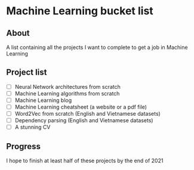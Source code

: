 # Machine Learning bucket list

## About
A list containing all the projects I want to complete to get a job in Machine Learning

## Project list
- [ ] Neural Network architectures from scratch
- [ ] Machine Learning algorithms from scratch
- [ ] Machine Learning blog
- [ ] Machine Learning cheatsheet (a website or a pdf file)
- [ ] Word2Vec from scratch (English and Vietnamese datasets)
- [ ] Dependency parsing (English and Vietnamese datasets)
- [ ] A stunning CV

## Progress 
I hope to finish at least half of these projects by the end of 2021
